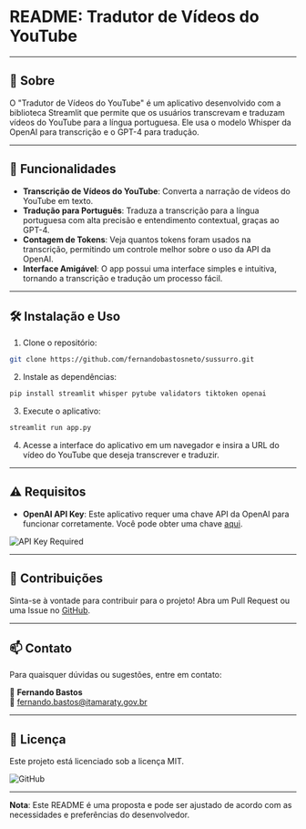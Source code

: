 # README: Tradutor de Vídeos do YouTube

---

## 📖 Sobre

O "Tradutor de Vídeos do YouTube" é um aplicativo desenvolvido com a biblioteca Streamlit que permite que os usuários transcrevam e traduzam vídeos do YouTube para a língua portuguesa. Ele usa o modelo Whisper da OpenAI para transcrição e o GPT-4 para tradução.

---

## 🌟 Funcionalidades

- **Transcrição de Vídeos do YouTube**: Converta a narração de vídeos do YouTube em texto.
- **Tradução para Português**: Traduza a transcrição para a língua portuguesa com alta precisão e entendimento contextual, graças ao GPT-4.
- **Contagem de Tokens**: Veja quantos tokens foram usados na transcrição, permitindo um controle melhor sobre o uso da API da OpenAI.
- **Interface Amigável**: O app possui uma interface simples e intuitiva, tornando a transcrição e tradução um processo fácil.

---

## 🛠️ Instalação e Uso

1. Clone o repositório:

```bash
git clone https://github.com/fernandobastosneto/sussurro.git
```

2. Instale as dependências:

```bash
pip install streamlit whisper pytube validators tiktoken openai
```

3. Execute o aplicativo:

```bash
streamlit run app.py
```

4. Acesse a interface do aplicativo em um navegador e insira a URL do vídeo do YouTube que deseja transcrever e traduzir.

---

## ⚠️ Requisitos

- **OpenAI API Key**: Este aplicativo requer uma chave API da OpenAI para funcionar corretamente. Você pode obter uma chave [aqui](https://platform.openai.com/account/api-keys).

![API Key Required](https://img.shields.io/badge/API%20Key-Required-red)

---

## 🙌 Contribuições

Sinta-se à vontade para contribuir para o projeto! Abra um Pull Request ou uma Issue no [GitHub](https://github.com/fernandobastosneto/sussurro/).

---

## 📫 Contato

Para quaisquer dúvidas ou sugestões, entre em contato:

👤 **Fernando Bastos**  
📧 fernando.bastos@itamaraty.gov.br

---

## 📜 Licença

Este projeto está licenciado sob a licença MIT.

![GitHub](https://img.shields.io/github/license/fernandobastosneto/sussurro)

---

**Nota**: Este README é uma proposta e pode ser ajustado de acordo com as necessidades e preferências do desenvolvedor.